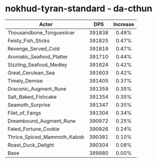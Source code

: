 # nokhud-tyran-standard - da-cthun
| Actor | DPS | Increase |
|---|:---:|:---:|
|Thousandbone_Tongueslicer|391838|0.48%|
|Feisty_Fish_Sticks|391825|0.47%|
|Revenge_Served_Cold|391819|0.47%|
|Aromatic_Seafood_Platter|391710|0.44%|
|Sizzling_Seafood_Medley|391624|0.42%|
|Great_Cerulean_Sea|391603|0.42%|
|Timely_Demise|391405|0.37%|
|Draconic_Augment_Rune|391359|0.35%|
|Salt_Baked_Fishcake|391354|0.35%|
|Seamoth_Surprise|391347|0.35%|
|Filet_of_Fangs|391304|0.34%|
|Dreambound_Augment_Rune|390972|0.25%|
|Fated_Fortune_Cookie|390926|0.24%|
|Thrice_Spiced_Mammoth_Kabob|390381|0.10%|
|Roast_Duck_Delight|390304|0.08%|
|Base|389980|0.00%|
